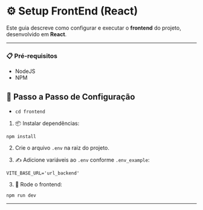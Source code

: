 # ⚙️ Setup FrontEnd (React)

Este guia descreve como configurar e executar o **frontend** do projeto, desenvolvido em **React**.

---

### 📋 Pré-requisitos

- NodeJS
- NPM

## 🧠 Passo a Passo de Configuração

- ``cd frontend``

1. 📦 Instalar dependências:

`` npm install ``

2. Crie o arquivo `.env` na raiz do projeto.

2. ✍️ Adicione variáveis ​​ao `.env` conforme `.env_example`:

`` VITE_BASE_URL='url_backend' `` 

3. 🚀 Rode o frontend: 

`` npm run dev ``

---